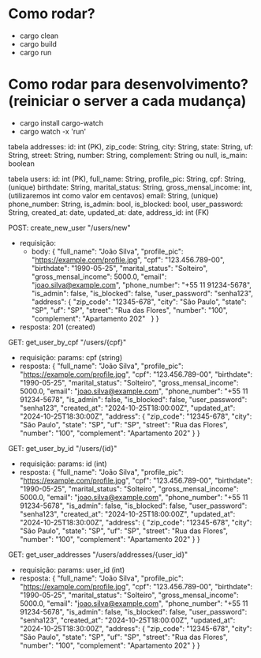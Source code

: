 # Como rodar?
- cargo clean
- cargo build
- cargo run

# Como rodar para desenvolvimento? (reiniciar o server a cada mudança)
- cargo install cargo-watch
- cargo watch -x 'run'




tabela addresses:
    id: int (PK),
    zip_code: String,
    city: String,
    state: String,
    uf: String,
    street: String,
    number: String,
    complement: String ou null,
    is_main: boolean

tabela users:
    id: int (PK),
    full_name: String,
    profile_pic: String, 
    cpf: String, (unique)
    birthdate: String,
    marital_status: String,
    gross_mensal_income: int, (utilizaremos int como valor em centavos)
    email: String, (unique)
    phone_number: String,
    is_admin: bool,
    is_blocked: bool,
    user_password: String,
    created_at: date,
    updated_at: date,
    address_id: int (FK)


POST: create_new_user "/users/new"
- requisição:
	- body: {
    "full_name": "João Silva",
    "profile_pic": "https://example.com/profile.jpg",
    "cpf": "123.456.789-00",
    "birthdate": "1990-05-25",
    "marital_status": "Solteiro",
    "gross_mensal_income": 5000.0,
    "email": "joao.silva@example.com",
    "phone_number": "+55 11 91234-5678",
    "is_admin": false,
    "is_blocked": false,
    "user_password": "senha123",
    "address": {
        "zip_code": "12345-678",
        "city": "São Paulo",
        "state": "SP",
        "uf": "SP",
        "street": "Rua das Flores",
        "number": "100",
        "complement": "Apartamento 202"
      }
    }
- resposta: 201 (created)

GET: get_user_by_cpf "/users/{cpf}"
- requisição:
	params: cpf (string)
- resposta: 
    {
        "full_name": "João Silva",
        "profile_pic": "https://example.com/profile.jpg",
        "cpf": "123.456.789-00",
        "birthdate": "1990-05-25",
        "marital_status": "Solteiro",
        "gross_mensal_income": 5000.0,
        "email": "joao.silva@example.com",
        "phone_number": "+55 11 91234-5678",
        "is_admin": false,
        "is_blocked": false,
        "user_password": "senha123",
        "created_at": "2024-10-25T18:00:00Z",
        "updated_at": "2024-10-25T18:30:00Z",
        "address": {
            "zip_code": "12345-678",
            "city": "São Paulo",
            "state": "SP",
            "uf": "SP",
            "street": "Rua das Flores",
            "number": "100",
            "complement": "Apartamento 202"
        }
    }


GET: get_user_by_id "/users/{id}"
- requisição:
	params: id (int)
- resposta: 
    {
        "full_name": "João Silva",
        "profile_pic": "https://example.com/profile.jpg",
        "cpf": "123.456.789-00",
        "birthdate": "1990-05-25",
        "marital_status": "Solteiro",
        "gross_mensal_income": 5000.0,
        "email": "joao.silva@example.com",
        "phone_number": "+55 11 91234-5678",
        "is_admin": false,
        "is_blocked": false,
        "user_password": "senha123",
        "created_at": "2024-10-25T18:00:00Z",
        "updated_at": "2024-10-25T18:30:00Z",
        "address": {
            "zip_code": "12345-678",
            "city": "São Paulo",
            "state": "SP",
            "uf": "SP",
            "street": "Rua das Flores",
            "number": "100",
            "complement": "Apartamento 202"
        }
    }

GET: get_user_addresses "/users/addresses/{user_id}"
- requisição:
	params: user_id (int)
- resposta: 
    {
        "full_name": "João Silva",
        "profile_pic": "https://example.com/profile.jpg",
        "cpf": "123.456.789-00",
        "birthdate": "1990-05-25",
        "marital_status": "Solteiro",
        "gross_mensal_income": 5000.0,
        "email": "joao.silva@example.com",
        "phone_number": "+55 11 91234-5678",
        "is_admin": false,
        "is_blocked": false,
        "user_password": "senha123",
        "created_at": "2024-10-25T18:00:00Z",
        "updated_at": "2024-10-25T18:30:00Z",
        "address": {
            "zip_code": "12345-678",
            "city": "São Paulo",
            "state": "SP",
            "uf": "SP",
            "street": "Rua das Flores",
            "number": "100",
            "complement": "Apartamento 202"
        }
    }